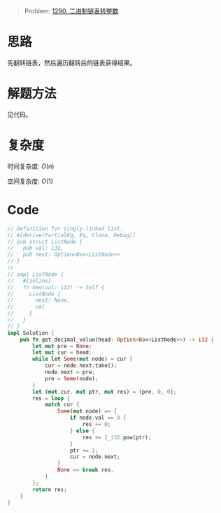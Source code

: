 
> Problem: [1290. 二进制链表转整数](https://leetcode.cn/problems/convert-binary-number-in-a-linked-list-to-integer/description/)

# 思路

先翻转链表，然后遍历翻转后的链表获得结果。

# 解题方法

见代码。

# 复杂度

时间复杂度: $O(n)$

空间复杂度: $O(1)$

# Code
```Rust []
// Definition for singly-linked list.
// #[derive(PartialEq, Eq, Clone, Debug)]
// pub struct ListNode {
//   pub val: i32,
//   pub next: Option<Box<ListNode>>
// }
//
// impl ListNode {
//   #[inline]
//   fn new(val: i32) -> Self {
//     ListNode {
//       next: None,
//       val
//     }
//   }
// }
impl Solution {
    pub fn get_decimal_value(head: Option<Box<ListNode>>) -> i32 {
        let mut pre = None;
        let mut cur = head;
        while let Some(mut node) = cur {
            cur = node.next.take();
            node.next = pre;
            pre = Some(node);
        }
        let (mut cur, mut ptr, mut res) = (pre, 0, 0);
        res = loop {
            match cur {
                Some(mut node) => {
                    if node.val == 0 {
                        res += 0;
                    } else {
                        res += 2_i32.pow(ptr);
                    }
                    ptr += 1;
                    cur = node.next;
                }
                None => break res,
            }
        };
        return res;
    }
}
```
